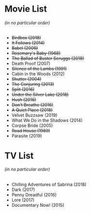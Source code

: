 # Movie List
###### (in no particular order)

* ~~Birdbox (2018)~~
* ~~It Follows (2014)~~
* ~~Babel (2006)~~
* ~~Rosemary's Baby (1968)~~
* ~~The Ballad of Buster Scruggs (2018)~~
* Death Proof (2007)
* ~~Silence of the Lambs (1991)~~
* Cabin in the Woods (2012)
* ~~Shutter (2004)~~
* ~~The Conjuring (2013)~~
* ~~Split (2016)~~
* ~~Under the Silver Lake (2018)~~
* ~~Hush (2016)~~
* ~~Don't Breathe (2016)~~
* ~~A Quiet Place (2018)~~
* Velvet Buzzsaw (2019)
* What We Do in the Shadows (2014)
* Corpse Bride (2005)
* ~~Road House (1989)~~
* Parasite (2019)

# TV List
###### (in no particular order)

* Chilling Adventures of Sabrina (2018)
* Dark (2017)
* Penny Dreadful (2016)
* Lore (2017)
* Documentary Now! (2015)
